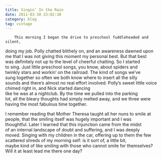 ```yaml
---
title: Singin’ In the Rain
date: 2011-03-30 23:02:30
category: blog
tag: vintage
---
```

        This morning I began the drive to preschool fuddleheaded and silent,   
doing my job. Polly chatted blithely on, and an awareness dawned upon   
me that I was not giving this moment my personal best. But that best   
was definitely not up to the level of cheerful chatting. So I started   
to sing. Just little preschool songs, you know, about spiders and   
twinkly stars and workin’ on the railroad. The kind of songs we’ve   
sung together so often we both know where to insert all the silly   
sounds and there’s almost no real effort involved. Polly’s sweet little voice chimed right in, and Nick started dancing   
like he was at a nightclub. By the time we pulled into the parking   
lot, all the bleary thoughts had simply melted away, and we three were   
having the most fabulous time together. 

 I remember reading that Mother Theresa taught all her nuns to smile at   
people, that the smiling itself was hugely important and I was   
thoughtful. Later I learned that this injunction came from the midst   
of an internal landscape of doubt and suffering, and I was deeply   
moved.  Singing with my children in the car, offering up to them the few   
scattered shreds of my morning self: is it sort of, a little bit,   
maybe kind of like smiling with those who cannot smile for themselves?   
Will it at least lead me there one day?